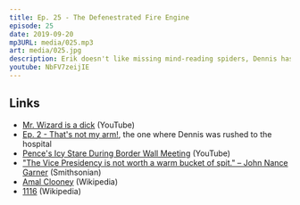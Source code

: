 ```yaml
---
title: Ep. 25 - The Defenestrated Fire Engine
episode: 25
date: 2019-09-20
mp3URL: media/025.mp3
art: media/025.jpg
description: Erik doesn't like missing mind-reading spiders, Dennis has a bleachy bathroom, Mr. Wizard is a dick, Dennis did experiments with frogs and snakes as a kid, Erik reveals where he met his wife,  how his son defenestrated a fire engine, and Dennis discusses how he was almost murdered.
youtube: NbFV7zeijIE
---
```


## Links

- [Mr. Wizard is a dick](https://www.youtube.com/watch?v=QWGjjw0ZwXk) (YouTube)
- [Ep. 2 - That's not my arm!](https://happyhour.fm/002), the one where Dennis was rushed to the hospital
- [Pence's Icy Stare During Border Wall Meeting](https://www.youtube.com/watch?v=OFrwzrFKEgE) (YouTube)
- ["The Vice Presidency is not worth a warm bucket of spit." – John Nance Garner](https://www.smithsonianmag.com/history/the-vice-presidents-that-history-forgot-137851151/) (Smithsonian)
- [Amal Clooney](https://en.wikipedia.org/wiki/Amal_Clooney) (Wikipedia)
- [1116](https://en.wikipedia.org/wiki/1116) (Wikipedia)

